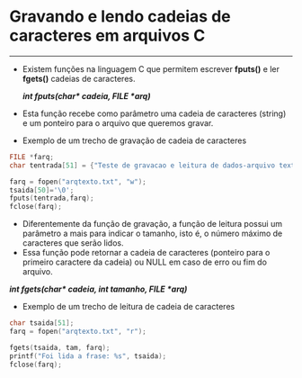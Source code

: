 # Gravando e lendo cadeias de caracteres em arquivos C
---
+ Existem funções na linguagem C que permitem escrever <b>fputs()</b> e ler <b>fgets()</b>  cadeias de caracteres.

   <em><b>int fputs(char* cadeia, FILE *arq)</b></em>

+ Esta função recebe como parâmetro uma cadeia de caracteres (string) e um ponteiro para o arquivo que queremos gravar.
+ Exemplo de um trecho de gravação de cadeia de caracteres  <br/>
```C
FILE *farq;
char tentrada[51] = {"Teste de gravacao e leitura de dados-arquivo texto"};

farq = fopen("arqtexto.txt", "w");
tsaida[50]='\0';
fputs(tentrada,farq);
fclose(farq);
```
 + Diferentemente da função de gravação, a função de leitura possui um parâmetro a mais para indicar o tamanho, isto é, o número máximo de caracteres que serão lidos.
 + Essa função pode retornar a cadeia de caracteres (ponteiro para o primeiro caractere da cadeia) ou NULL em caso de erro ou fim do arquivo.

 <em><b>int fgets(char* cadeia, int tamanho, FILE *arq)</b></em>
 
+ Exemplo de um trecho de leitura de cadeia de caracteres  <br/>
```C
char tsaida[51];
farq = fopen("arqtexto.txt", "r");

fgets(tsaida, tam, farq);
printf("Foi lida a frase: %s", tsaida);
fclose(farq);
```


